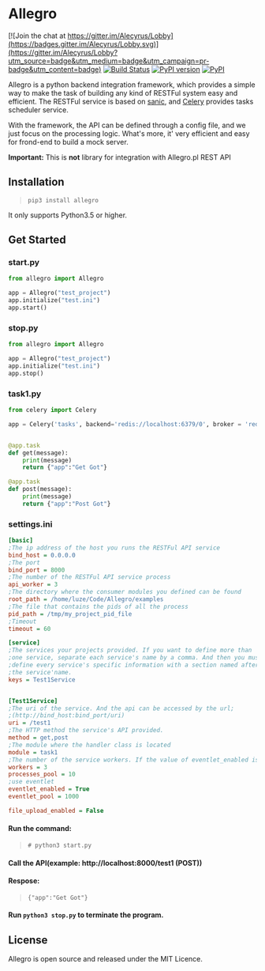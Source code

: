 # Allegro

[![Join the chat at https://gitter.im/Alecyrus/Lobby](https://badges.gitter.im/Alecyrus/Lobby.svg)](https://gitter.im/Alecyrus/Lobby?utm_source=badge&utm_medium=badge&utm_campaign=pr-badge&utm_content=badge)
[![Build Status](https://travis-ci.org/Alecyrus/Allegro.svg?branch=master)](https://travis-ci.org/Alecyrus/Allegro)
[![PyPI version](https://img.shields.io/pypi/pyversions/allegro.svg)](https://pypi.python.org/pypi/Allegro)
[![PyPI](https://img.shields.io/pypi/v/allegro.svg)](https://pypi.python.org/pypi/Allegro)

Allegro is a python backend integration framework, which provides a simple way to make the task of building any kind of RESTFul system easy and efficient. The RESTFul service is based on [sanic](https://github.com/channelcat/sanic), and [Celery](http://www.celeryproject.org/) provides tasks scheduler service. 

With the framework, the API can be defined through a config file, and we just focus on the processing logic. What's more, it' very efficient and easy for frond-end to build a mock server.

**Important:** This is **not** library for integration with Allegro.pl REST API

## Installation
> `pip3 install allegro`

It only supports Python3.5 or higher.

## Get Started
### start.py
```python
from allegro import Allegro

app = Allegro("test_project")
app.initialize("test.ini")
app.start()
```

### stop.py
```python
from allegro import Allegro

app = Allegro("test_project")
app.initialize("test.ini")
app.stop()
```

### task1.py
```python
from celery import Celery

app = Celery('tasks', backend='redis://localhost:6379/0', broker = 'redis://localhost:6379/0')


@app.task
def get(message):
    print(message)
    return {"app":"Get Got"}

@app.task
def post(message):
    print(message)
    return {"app":"Post Got"}

```
### settings.ini
```ini
[basic]
;The ip address of the host you runs the RESTFul API service
bind_host = 0.0.0.0
;The port
bind_port = 8000
;The number of the RESTFul API service process
api_worker = 3
;The directory where the consumer modules you defined can be found 
root_path = /home/luze/Code/Allegro/examples
;The file that contains the pids of all the process
pid_path = /tmp/my_project_pid_file
;Timeout
timeout = 60

[service]
;The services your projects provided. If you want to define more than
;one service, separate each service's name by a comma. And then you must 
;define every service's specific information with a section named after
;the service'name.
keys = Test1Service


[Test1Service]
;The uri of the service. And the api can be accessed by the url;
;(http://bind_host:bind_port/uri)
uri = /test1
;The HTTP method the service's API provided.
method = get,post
;The module where the handler class is located
module = task1
;The number of the service workers. If the value of eventlet_enabled is True, the item will be of no effect
workers = 3
processes_pool = 10
;use eventlet  
eventlet_enabled = True
eventlet_pool = 1000

file_upload_enabled = False
```


#### Run the command:
> `# python3 start.py`

#### Call the API(example: http://localhost:8000/test1 (POST))

#### Respose:
>`{"app":"Get Got"}`

#### Run `python3 stop.py` to terminate the program.

## License
Allegro is open source and released under the MIT Licence.
